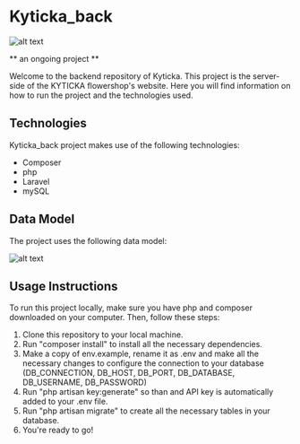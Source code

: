 # Kyticka_back

![alt text](https://res.cloudinary.com/dk8lzhnjb/image/upload/v1696161040/kyticka/mysoumvtaamengkgdeid.png)

** an ongoing project **

Welcome to the backend repository of Kyticka. This project is the server-side of the KYTICKA flowershop's website. Here you will find information on how to run the project and the technologies used.

## Technologies

Kyticka_back project makes use of the following technologies:

- Composer
- php
- Laravel
- mySQL

## Data Model
The project uses the following data model:

![alt text](https://res.cloudinary.com/dk8lzhnjb/image/upload/v1696160934/kyticka/j86jid1aiy9f7izrx1ev.jpg)

## Usage Instructions

To run this project locally, make sure you have php and composer downloaded on your computer. Then, follow these steps:

1.  Clone this repository to your local machine.
2.  Run "composer install" to install all the necessary dependencies.
3.  Make a copy of env.example, rename it as .env and make all the necessary changes to configure the connection to your database (DB_CONNECTION, DB_HOST, DB_PORT, DB_DATABASE, DB_USERNAME, DB_PASSWORD)
4.  Run "php artisan key:generate" so than and API key is automatically added to your .env file.
5.  Run "php artisan migrate" to create all the necessary tables in your database.
6. You're ready to go!
